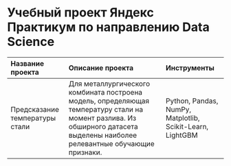 # Учебный проект Яндекс Практикум по направлению Data Science

|Название проекта|Описание проекта|Инструменты|
|:---------------|:---------------|:----------|
|Предсказание температуры стали|Для металлургического комбината построена модель, определяющая температуру стали на момент разлива. Из обширного датасета выделены наиболее релевантные обучающие признаки.|Python, Pandas, NumPy, Matplotlib, Scikit-Learn, LightGBM|
